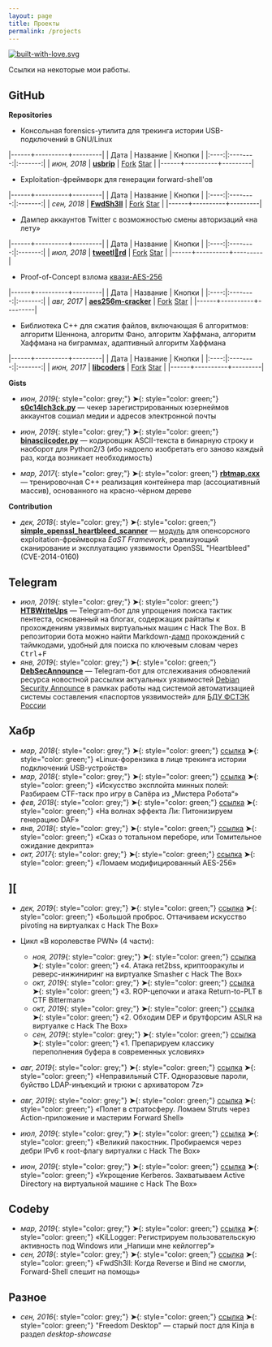 ```yaml
---
layout: page
title: Проекты
permalink: /projects
---
```


[![built-with-love.svg](https://img.shields.io/badge/built%20with-%F0%9F%92%97%F0%9F%92%97%F0%9F%92%97-lightgrey?style=flat-square)](http://project.cyberpunk.ru/lib/burning_chrome/)

Ссылки на некоторые мои работы.

## GitHub

**Repositories**

- Консольная forensics-утилита для трекинга истории USB-подключений в GNU/Linux

|------+----------+---------|
| Дата | Название | Кнопки  |
|:----:|:--------:|:-------:|
| *июн, 2018* | [**usbrip**](https://github.com/snovvcrash/usbrip "snovvcrash/usbrip: Simple command line forensics tool for tracking USB device artifacts (history of USB events) on GNU/Linux.") | <a class="github-button" href="https://github.com/snovvcrash/usbrip/archive/master.zip" data-icon="octicon-repo-forked" data-size="large" aria-label="Fork snovvcrash/usbrip on GitHub">Fork</a> <a class="github-button" href="https://github.com/snovvcrash/usbrip" data-icon="octicon-star" data-size="large" data-show-count="true" aria-label="Star snovvcrash/usbrip on GitHub">Star</a> |
|------+----------+---------|

- Exploitation-фреймворк для генерации forward-shell'ов

|------+----------+---------|
| Дата | Название | Кнопки  |
|:----:|:--------:|:-------:|
| *сен, 2018* | [**FwdSh3ll**](https://github.com/snovvcrash/FwdSh3ll "snovvcrash/FwdSh3ll: Forward shell generation framework.") | <a class="github-button" href="https://github.com/snovvcrash/usbrip/fork" data-icon="octicon-repo-forked" data-size="large" data-size="large" aria-label="Fork snovvcrash/usbrip on GitHub">Fork</a> <a class="github-button" href="https://github.com/snovvcrash/FwdSh3ll" data-icon="octicon-star" data-size="large" data-show-count="true" aria-label="Star snovvcrash/FwdSh3ll on GitHub">Star</a> |
|------+----------+---------|

- Дампер аккаунтов Twitter с возможностью смены авторизаций «на лету»

|------+----------+---------|
| Дата | Название | Кнопки  |
|:----:|:--------:|:-------:|
| *июл, 2018* | [**tweetl:crown:rd**](https://github.com/snovvcrash/tweetlord "snovvcrash/tweetlord: Twitter profile dumper (downloader) with authorization swapping.") | <a class="github-button" href="https://github.com/snovvcrash/tweetlord/fork" data-icon="octicon-repo-forked" data-size="large" aria-label="Fork snovvcrash/tweetlord on GitHub">Fork</a> <a class="github-button" href="https://github.com/snovvcrash/tweetlord" data-icon="octicon-star" data-size="large" data-show-count="true" aria-label="Star snovvcrash/tweetlord on GitHub">Star</a> |
|------+----------+---------|

- Proof-of-Concept взлома [квази-AES-256](https://habr.com/post/339910 "Ломаем модифицированный AES-256 / Хабр")

|------+----------+---------|
| Дата | Название | Кнопки  |
|:----:|:--------:|:-------:|
| *авг, 2017* | [**aes256m-cracker**](https://github.com/snovvcrash/aes256m-cracker "snovvcrash/aes256m-cracker: Demo of cracking the training version of AES-256 (AES-256-M).") | <a class="github-button" href="https://github.com/snovvcrash/aes256m-cracker/archive/master.zip" data-icon="octicon-repo-forked" data-size="large" aria-label="Fork snovvcrash/aes256m-cracker on GitHub">Fork</a> <a class="github-button" href="https://github.com/snovvcrash/aes256m-cracker" data-icon="octicon-star" data-size="large" data-show-count="true" aria-label="Star snovvcrash/aes256m-cracker on GitHub">Star</a> |
|------+----------+---------|

- Библиотека C++ для сжатия файлов, включающая 6 алгоритмов: алгоритм Шеннона, алгоритм Фано, алгоритм Хаффмана, алгоритм Хаффмана на биграммах, адаптивный алгоритм Хаффмана

|------+----------+---------|
| Дата | Название | Кнопки  |
|:----:|:--------:|:-------:|
| *июн, 2017* | [**libcoders**](https://github.com/snovvcrash/libcoders "snovvcrash/libcoders: File compression library (includes 6 algorithms).") | <a class="github-button" href="https://github.com/snovvcrash/libcoders/archive/master.zip" data-icon="octicon-repo-forked" data-size="large" aria-label="Fork snovvcrash/libcoders on GitHub">Fork</a> <a class="github-button" href="https://github.com/snovvcrash/libcoders" data-icon="octicon-star" data-size="large" data-show-count="true" aria-label="Star snovvcrash/libcoders on GitHub">Star</a> |
|------+----------+---------|

**Gists**

- *июн, 2019*{: style="color: grey;"} **➤**{: style="color: green;"} [**s0c14lch3ck.py**](https://gist.github.com/snovvcrash/86bcbf65cbc89bf496fd19afcf19f6f5 "Username checker") — чекер зарегистрированных юзернеймов аккаунтов сошиал медии и адресов электронной почты

- *июн, 2019*{: style="color: grey;"} **➤**{: style="color: green;"} [**binasciicoder.py**](https://gist.github.com/snovvcrash/e8e129527ea77f2664a97b54cdeb9f55 "ASCII text string to binary string and vise versa (Python2/3 compatible)") — кодировщик ASCII-текста в бинарную строку и наоборот для Python2/3 (ибо надоело изобретать его заново каждый раз, когда возникает необходимость)

- *мар, 2017*{: style="color: grey;"} **➤**{: style="color: green;"} [**rbtmap.cxx**](https://gist.github.com/snovvcrash/e8bbdf8fa6e750ce503be219c243887e "Implementation of map (associative container) based on the red-black tree structure") — тренировочная C++ реализация контейнера map (ассоциативный массив), основанного на красно-чёрном дереве

**Contribution**

- *дек, 2018*{: style="color: grey;"} **➤**{: style="color: green;"} [**simple_openssl_heartbleed_scanner**](https://github.com/C0reL0ader/EaST/blob/master/exploits/simple_openssl_heartbleed_scanner.py "EaST/simple_openssl_heartbleed_scanner.py at master · C0reL0ader/EaST") — [модуль](https://gist.github.com/snovvcrash/5f12ffa8ce197e981e7b881903aa5122 "OpenSSL 'Heartbleed' exploit module for the EaST Framework") для опенсорсного exploitation-фреймворка *EaST Framework*, реализующий сканирование и эксплуатацию уязвимости OpenSSL "Heartbleed" (CVE-2014-0160)

## Telegram

- *июл, 2019*{: style="color: grey;"} **➤**{: style="color: green;"} [**HTBWriteUps**](https://t.me/HTBWriteUpsBot "Telegram: Contact @HTBWriteUpsBot") — Telegram-бот для упрощения поиска тактик пентеста, основанный на блогах, содержащих райтапы к прохождениям уязвимых виртуальных машин с Hack The Box. В репозитории бота можно найти Markdown-[дамп](https://github.com/snovvcrash/htb-write-ups-bot/blob/master/md/latest.md "htb-write-ups-bot/latest.md at master · snovvcrash/htb-write-ups-bot · GitHub") прохождений с таймкодами, удобный для поиска по ключевым словам через <kbd>Ctrl</kbd>+<kbd>F</kbd>
- *янв, 2019*{: style="color: grey;"} **➤**{: style="color: green;"} [**DebSecAnnounce**](https://t.me/DebSecAnnounceBot "Telegram: Contact @DebSecAnnounceBot") — Telegram-бот для отслеживания обновлений ресурса новостной рассылки актуальных уязвимостей [Debian Security Announce](https://lists.debian.org/debian-security-announce/ "Debian Mailing Lists -- Index for debian-security-announce") в рамках работы над системой автоматизацией системы составления «паспортов уязвимостей» для [БДУ ФСТЭК России](https://bdu.fstec.ru/vul "БДУ - Уязвимости")

## Хабр

- *мар, 2018*{: style="color: grey;"} **➤**{: style="color: green;"} [ссылка](https://habr.com/post/352254/) **➤**{: style="color: green;"} «Linux-форензика в лице трекинга истории подключений USB-устройств»
- *мар, 2018*{: style="color: grey;"} **➤**{: style="color: green;"} [ссылка](https://habr.com/post/351360/) **➤**{: style="color: green;"} «Искусство эксплойта минных полей: Разбираем CTF-таск про игру в Сапёра из „Мистера Робота“»
- *фев, 2018*{: style="color: grey;"} **➤**{: style="color: green;"} [ссылка](https://habr.com/post/347580/) **➤**{: style="color: green;"} «На волнах эффекта Ли: Питонизируем генерацию DAF»
- *янв, 2018*{: style="color: grey;"} **➤**{: style="color: green;"} [ссылка](https://habr.com/post/346572/) **➤**{: style="color: green;"} «Сказ о тотальном переборе, или Томительное ожидание декрипта»
- *окт, 2017*{: style="color: grey;"} **➤**{: style="color: green;"} [ссылка](https://habr.com/post/339910/) **➤**{: style="color: green;"} «Ломаем модифицированный AES-256»

## ][

* *дек, 2019*{: style="color: grey;"} **➤**{: style="color: green;"} [ссылка](https://xakep.ru/2019/12/26/htb-pivoting/) **➤**{: style="color: green;"} «Большой проброс. Оттачиваем искусство pivoting на виртуалках с Hack The Box»

* Цикл «В королевстве PWN» (4 части):
  - *ноя, 2019*{: style="color: grey;"} **➤**{: style="color: green;"} [ссылка](https://xakep.ru/2019/11/20/hackthebox-smasher/) **➤**{: style="color: green;"} «4. Атака ret2bss, криптооракулы и реверс-инжиниринг на виртуалке Smasher с Hack The Box»
  - *окт, 2019*{: style="color: grey;"} **➤**{: style="color: green;"} [ссылка](https://xakep.ru/2019/10/23/ctf-bitterman/) **➤**{: style="color: green;"} «3. ROP-цепочки и атака Return-to-PLT в CTF Bitterman»
  - *окт, 2019*{: style="color: grey;"} **➤**{: style="color: green;"} [ссылка](https://xakep.ru/2019/10/08/hackthebox-dep-aslr/) **➤**{: style="color: green;"} «2. Обходим DEP и брутфорсим ASLR на виртуалке с Hack The Box»
  - *сен, 2019*{: style="color: grey;"} **➤**{: style="color: green;"} [ссылка](https://xakep.ru/2019/09/20/stack-overflow/) **➤**{: style="color: green;"} «1. Препарируем классику переполнения буфера в современных условиях»

* *авг, 2019*{: style="color: grey;"} **➤**{: style="color: green;"} [ссылка](https://xakep.ru/2019/08/20/compressed-token-format/) **➤**{: style="color: green;"} «Неправильный CTF. Одноразовые пароли, буйство LDAP-инъекций и трюки c архиватором 7z»
* *авг, 2019*{: style="color: grey;"} **➤**{: style="color: green;"} [ссылка](https://xakep.ru/2019/08/13/struts-forward-shell/) **➤**{: style="color: green;"} «Полет в стратосферу. Ломаем Struts через Action-приложение и мастерим Forward Shell»
* *июл, 2019*{: style="color: grey;"} **➤**{: style="color: green;"} [ссылка](https://xakep.ru/2019/07/16/mischief/) **➤**{: style="color: green;"} «Великий пакостник. Пробираемся через дебри IPv6 к root-флагу виртуалки с Hack The Box»
* *июн, 2019*{: style="color: grey;"} **➤**{: style="color: green;"} [ссылка](https://xakep.ru/2019/06/27/htb-kerberos/) **➤**{: style="color: green;"} «Укрощение Kerberos. Захватываем Active Directory на виртуальной машине с Hack The Box»

## Codeby

- *мар, 2019*{: style="color: grey;"} **➤**{: style="color: green;"} [ссылка](https://codeby.net/threads/registriruem-polzovatelskuju-aktivnost-pod-windows-ili-napishi-mne-kejlogger.67060/) **➤**{: style="color: green;"} «KiLLogger: Регистрируем пользовательскую активность под Windows или „Напиши мне кейлоггер“»
- *сен, 2018*{: style="color: grey;"} **➤**{: style="color: green;"} [ссылка](https://codeby.net/forum/threads/fwdsh3ll-kogda-reverse-i-bind-ne-smogli-forward-shell-speshit-na-pomosch.65029/) **➤**{: style="color: green;"} «FwdSh3ll: Когда Reverse и Bind не смогли, Forward-Shell спешит на помощь»

## Разное

- *сен, 2016*{: style="color: grey;"} **➤**{: style="color: green;"} [ссылка](https://snovvcrash.kinja.com/freedom-desktop-1787162891) **➤**{: style="color: green;"} "Freedom Desktop" — старый пост для Kinja в раздел *desktop-showcase*
